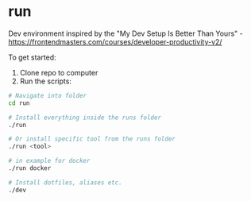 # run
Dev environment inspired by the "My Dev Setup Is Better Than Yours" - https://frontendmasters.com/courses/developer-productivity-v2/

To get started:

1. Clone repo to computer
2. Run the scripts:

```sh
# Navigate into folder
cd run

# Install everything inside the runs folder
./run

# Or install specific tool from the runs folder
./run <tool>

# in example for docker
./run docker

# Install dotfiles, aliases etc.
./dev
```

